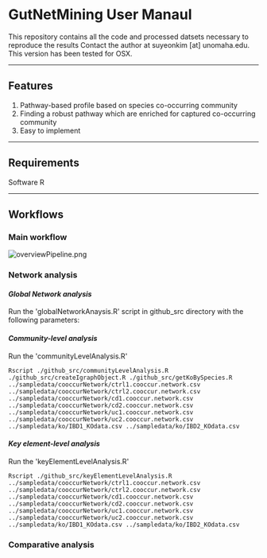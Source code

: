 # GutNetMining User Manaul 

This repository contains all the code and processed datsets necessary to reproduce the results
Contact the author at suyeonkim [at] unomaha.edu. This version has been tested for OSX. 

----------------------------------------------------------------------
## Features 
1. Pathway-based profile based on species co-occurring community 
2. Finding a robust pathway which are enriched for captured co-occurring community 
3. Easy to implement
----------------------------------------------------------------------
## Requirements
Software R 

----------------------------------------------------------------------
## Workflows
### Main workflow
![overviewPipeline.png](overviewPipeline_IP_OP.png)

### Network analysis 

#### _Global Network analysis_
Run the 'globalNetworkAnaysis.R' script in github_src directory with the following parameters: 

#### _Community-level analysis_ 
Run the 'communityLevelAnalysis.R'
```
Rscript ./github_src/communityLevelAnalysis.R ./github_src/createIgraphObject.R ./github_src/getKoBySpecies.R ../sampledata/cooccurNetwork/ctrl1.cooccur.network.csv ../sampledata/cooccurNetwork/ctrl2.cooccur.network.csv ../sampledata/cooccurNetwork/cd1.cooccur.network.csv ../sampledata/cooccurNetwork/cd2.cooccur.network.csv ../sampledata/cooccurNetwork/uc1.cooccur.network.csv ../sampledata/cooccurNetwork/uc2.cooccur.network.csv ../sampledata/ko/IBD1_KOdata.csv ../sampledata/ko/IBD2_KOdata.csv
```
#### _Key element-level analysis_ 
Run the 'keyElementLevelAnalysis.R'
```
Rscript ./github_src/keyElementLevelAnalysis.R ../sampledata/cooccurNetwork/ctrl1.cooccur.network.csv ../sampledata/cooccurNetwork/ctrl2.cooccur.network.csv ../sampledata/cooccurNetwork/cd1.cooccur.network.csv ../sampledata/cooccurNetwork/cd2.cooccur.network.csv ../sampledata/cooccurNetwork/uc1.cooccur.network.csv ../sampledata/cooccurNetwork/uc2.cooccur.network.csv ../sampledata/ko/IBD1_KOdata.csv ../sampledata/ko/IBD2_KOdata.csv
```
### Comparative analysis

